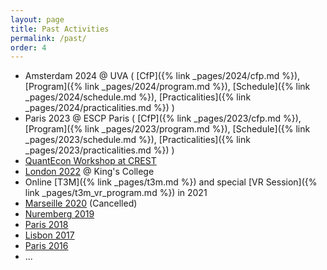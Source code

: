 ```yaml
---
layout: page
title: Past Activities
permalink: /past/
order: 4
---
```


- Amsterdam 2024 @ UVA ( [CfP]({% link _pages/2024/cfp.md %}), [Program]({% link _pages/2024/program.md %}), [Schedule]({% link _pages/2024/schedule.md %}), [Practicalities]({% link _pages/2024/practicalities.md %}) )
- Paris 2023 @ ESCP Paris ( [CfP]({% link _pages/2023/cfp.md %}), [Program]({% link _pages/2023/program.md %}), [Schedule]({% link _pages/2023/schedule.md %}), [Practicalities]({% link _pages/2023/practicalities.md %}) )
- [QuantEcon Workshop at CREST](https://github.com/albop/CREST2022/)
- [London 2022](https://t2m2022.sciencesconf.org/) @ King's College
- Online [T3M]({% link _pages/t3m.md %}) and special  [VR Session]({% link _pages/t3m_vr_program.md %}) in 2021
- [Marseille 2020](https://t2m2020.sciencesconf.org/) (Cancelled)  
- [Nuremberg 2019](https://t2m2019.sciencesconf.org/)
- [Paris 2018](https://t2m2018.sciencesconf.org/)
- [Lisbon 2017](https://t2m2017.sciencesconf.org/)
- [Paris 2016](https://t2m2016.sciencesconf.org/)
- ...   
